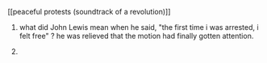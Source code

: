 [[peaceful protests (soundtrack of a revolution)]]

1. what did John Lewis mean when he said, "the first time i was arrested, i felt free" ?
he was relieved that the motion had finally gotten attention.

2.   